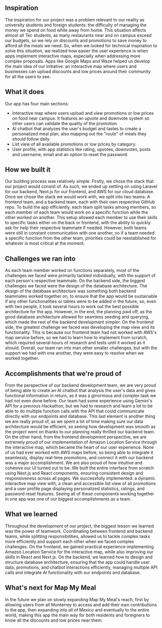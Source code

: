 ## Inspiration
The inspiration for our project was a problem relevant to our reality as university students and foreign students: the difficulty of managing the money we spend on food while away from home. This situation affects almost all Tec students, as many restaurants near and on campus exceed our budgets, so we rely on discounts and promotions to save money to afford all the meals we need.
So, when we looked for technical inspiration to solve this situation, we realized how easier the user experience is when apps implement interactive maps, especially when addressing more complex proposals. Apps like Google Maps and Waze helped us develop the main idea of ​​our initiative: an interactive map where users and businesses can upload discounts and low prices around their community for all the users to see.

## What it does
Our app has four main sections:
- Interactive map where users upload and view promotions or low prices on food near campus. It features an upvote and downvote system so other users can validate the quality of the promotion.
- AI chatbot that analyzes the user's budget and tastes to create a personalized meal plan, also mapping out the "route" of meals they should follow daily.
- List view of all available promotions or low prices by category.
- User profile, with app statistics like rating, upvotes, downvotes, posts and username, email and an option to reset the password.

## How we built it
Our building process was relatively simple. Firstly, we chose the stack that our project would consist of. As such, we ended up settling on using Laravel for our backend, Next.js for our frontend, and AWS for our cloud database. Once we chose the stack we would work with, we split into two teams: A frontend team, and a backend team, each with their own respective GitHub repo. To build the app efficiently, each team split tasks among members, so each member of each team would work on a specific function while the other worked on another. This setup allowed each member to use their skills to specific tasks either on the back or frontend, with the ability to quickly ask for help their respective teammate if needed. However, both teams were still in constant communication with one another, so if a team needed a specific function from the other team, priorities could be reestablished for whatever is most critical at the moment.

## Challenges we ran into
As each team member worked on functions separately, most of the challenges we faced were primarily tackled individually, with the support of each person's respective teammate. 
On the backend side, the biggest challenges we faced were the design of the database architecture. The design of the database architecture was something both backend teammates worked together on, to ensure that the app would be sustainable if any other functionalities or tables were to be added in the future, so, even with two people, it took several hours to work out the best possible architecture for the app. However, in the end, the planning paid off, as the good database architecture allowed for seamless seeding and querying, which made the rest of the backend development simpler. 
On the frontend side, the greatest challenge we faced was developing the map view and its functionality. This is because our frontend team had not worked with AWS's map service before, so we had to learn how to implement from scratch, which required several hours of research and tests until it worked as it should. Overall, our team ran into man other smaller challenges, but with the support we had with one another, they were easy to resolve when we worked together.

## Accomplishments that we're proud of
From the perspective of our backend development team, we are very proud of being able to create an AI chatbot that analysis the user's data and gives functional information in return, as it was a ginormous and complex task we had not even done before. Our team had some experience using Gemini's API for a previous Hackathon, but we had to research and learn a lot to be able to do multiple function calls with the API that could communicate directly with our endpoints and database. This last element is another thing we are really proud of, as we spent a lot of time making sure our data architecture would be efficient, so seeing how development was smooth as the project went on thanks to our planning really thrilled our backend team.
On the other hand, from the frontend development perspective, we are extremely proud of our implementation of Amazon Location Service through the interactive map, which became the heart of our user experience. None of us had ever worked with AWS maps before, so being able to integrate it seamlessly, display real-time promotions, and connect it with our backend was a major accomplishment. We are also proud of how intuitive and cohesive our UI turned out to be. We built the entire interface from scratch using Next.js and React components, ensuring consistent design and responsiveness across all pages. We successfully implemented: a dynamic interactive map view with, a clean and accessible list view of all promotions and a user profile page displaying personalized statistics, ratings, and password reset features. Seeing all of these components working together in one app was one of our biggest accomplishments as a team.

## What we learned
Throughout the development of our project, the biggest lesson we learned was the power of teamwork. Coordinating between frontend and backend teams, while splitting responsibilities, allowed us to tackle complex tasks more efficiently and support each other when we faced complex challenges. 
On the frontend, we gained practical experience implementing Amazon Location Service for the interactive map, while also improving our skills in React and Next.js. On the backend, we learned how to design and structure database architecture, ensuring that the app could handle user data, promotions, and chatbot interactions efficiently, managing multiple API calls and integrate AI functionality with our endpoints and database.

## What's next for Map My Meal
In the future we plan on slowly expanding Map My Meal's reach, first by allowing users from all Monterrey to access and add their own contributions to the app, then expanding into all of Mexico and eventually to the entire world, making this app the main way for both residents and foreigners to know all the discounts and low prices near them. 
